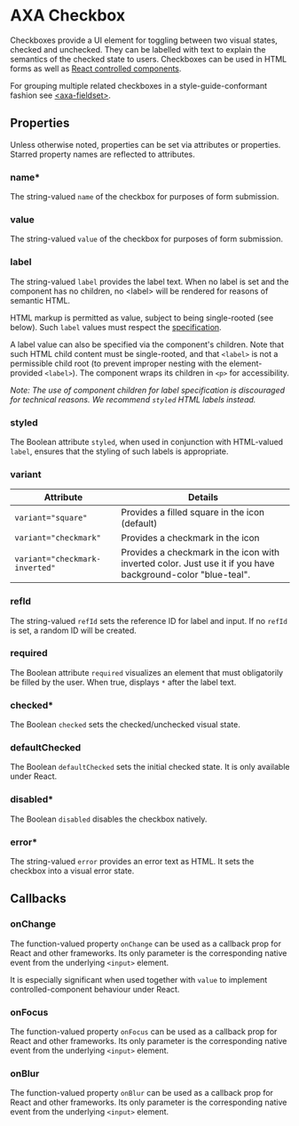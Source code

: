 # AXA Checkbox

Checkboxes provide a UI element for toggling between two visual states, checked and unchecked.
They can be labelled with text to explain the semantics of the checked state to users. Checkboxes
can be used in HTML forms as well as [React controlled components](https://reactjs.org/docs/forms.html#controlled-components).

For grouping multiple related checkboxes in a style-guide-conformant fashion see [&lt;axa-fieldset&gt;](https://github.com/axa-ch-webhub-cloud/pattern-library/tree/develop/src/components/10-atoms/fieldset).

## Properties

Unless otherwise noted, properties can be set via attributes or properties.
Starred property names are reflected to attributes.

### name\*

The string-valued `name` of the checkbox for purposes of form submission.

### value

The string-valued `value` of the checkbox for purposes of form submission.

### label

The string-valued `label` provides the label text. When no label is set and the component has no children, no &lt;label&gt; will be rendered for reasons of semantic HTML.

HTML markup is permitted as value, subject to being single-rooted (see below). Such `label` values must respect the [specification](https://html.spec.whatwg.org/multipage/syntax.html#syntax-attributes).

A label value can also be specified via the component's children. Note that such HTML child content must be single-rooted, and that `<label>` is not a permissible child root (to prevent improper nesting with the element-provided `<label>`). The component wraps its children in `<p>` for accessibility.

_Note: The use of component children for label specification is discouraged for technical reasons. We recommend `styled` HTML labels instead._

### styled

The Boolean attribute `styled`, when used in conjunction with HTML-valued `label`, ensures that the styling of such labels is appropriate.

### variant

| Attribute                      | Details                                                                                                     |
| ------------------------------ | ----------------------------------------------------------------------------------------------------------- |
| `variant="square"`             | Provides a filled square in the icon (default)                                                              |
| `variant="checkmark"`          | Provides a checkmark in the icon                                                                            |
| `variant="checkmark-inverted"` | Provides a checkmark in the icon with inverted color. Just use it if you have background-color "blue-teal". |

### refId

The string-valued `refId` sets the reference ID for label and input. If no `refId` is set, a random ID will be created.

### required

The Boolean attribute `required` visualizes an element that must obligatorily be filled by the user. When true, displays `*` after the label text.

### checked\*

The Boolean `checked` sets the checked/unchecked visual state.

### defaultChecked

The Boolean `defaultChecked` sets the initial checked state. It is only available under React.

### disabled\*

The Boolean `disabled` disables the checkbox natively.

### error\*

The string-valued `error` provides an error text as HTML. It sets the checkbox into a visual error state.

## Callbacks

### onChange

The function-valued property `onChange` can be used as a callback prop for React and other frameworks. Its only parameter is the corresponding native event from the underlying `<input>` element.

It is especially significant when used together with `value` to implement controlled-component
behaviour under React.

### onFocus

The function-valued property `onFocus` can be used as a callback prop for React and other frameworks.
Its only parameter is the corresponding native event from the underlying `<input>` element.

### onBlur

The function-valued property `onBlur` can be used as a callback prop for React and other frameworks.
Its only parameter is the corresponding native event from the underlying `<input>` element.
